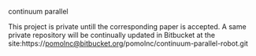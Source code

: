continuum parallel

This project is private untill the corresponding paper is accepted. 
A same private repository will be continually updated in Bitbucket at the site:https://pomolnc@bitbucket.org/pomolnc/continuum-parallel-robot.git
